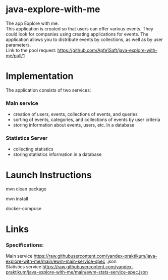 # java-explore-with-me
The app Explore with me.  
This application is created so that users can offer various events. They could look for companies using creating applications for events. The application allows you to distribute events by collections, as well as by
user parameters.  
Link to the pool request: https://github.com/Apfe1Saft/java-explore-with-me/pull/1

# Implementation

The application consists of two services:

### Main service

* creation of users, events, collections of events, and queries
* sorting of events, categories, and collections of events by user criteria
* storing information about events, users, etc. in a database

### Statistics Server

* collecting statistics
* storing statistics information in a database

# Launch Instructions

mvn clean package

mvn install

docker-compose

# Links

### Specifications:

Main service https://raw.githubusercontent.com/yandex-praktikum/java-explore-with-me/main/ewm-main-service-spec .json   
Statistics service
https://raw.githubusercontent.com/yandex-praktikum/java-explore-with-me/main/ewm-stats-service-spec.json 
